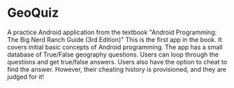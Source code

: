 # GeoQuiz
A practice Android application from the textbook "Android Programming: The Big Nerd Ranch Guide (3rd Edition)"
This is the first app in the book. It covers initial basic concepts of Android programming.
The app has a small database of True/False geography questions. 
Users can loop through the questions and get true/false answers. 
Users also have the option to cheat to find the answer. However, their cheating history is provisioned, and they are judged for it!
